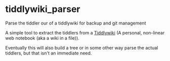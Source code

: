 # tiddlywiki_parser
Parse the tiddler our of a tiddlywiki for backup and git management

A simple tool to extract the tiddlers from a [Tiddlywiki](https://tiddlywiki.com/) (A personal, non-linear web notebook (aka a wiki in a file)).

Eventually this will also build a tree or in some other way parse the actual tiddlers, but that isn't an immediate need.  